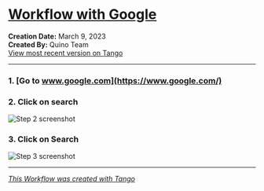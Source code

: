# [Workflow with Google](https://app.tango.us/app/workflow/7d7186c4-0b96-429f-9c63-eea175efef5c?utm_source=markdown&utm_medium=markdown&utm_campaign=workflow%20export%20links)

__Creation Date:__ March 9, 2023  
__Created By:__ Quino Team  
[View most recent version on Tango](https://app.tango.us/app/workflow/7d7186c4-0b96-429f-9c63-eea175efef5c?utm_source=markdown&utm_medium=markdown&utm_campaign=workflow%20export%20links)
***

### 1. [Go to www.google.com](https://www.google.com/)


### 2. Click on search
![Step 2 screenshot](https://images.tango.us/workflows/7d7186c4-0b96-429f-9c63-eea175efef5c/steps/71412de4-5e17-42df-8628-a22823db7059/6367f3bd-f8ce-442c-9db1-5ffd99384459.png?crop=focalpoint&fit=crop&fp-x=0.5030&fp-y=0.3814&fp-z=2.0682&w=1200&blend-align=bottom&blend-mode=normal&blend-x=800&blend64=aHR0cHM6Ly9pbWFnZXMudGFuZ28udXMvc3RhdGljL21hZGUtd2l0aC10YW5nby13YXRlcm1hcmsucG5n)


### 3. Click on Search
![Step 3 screenshot](https://images.tango.us/workflows/7d7186c4-0b96-429f-9c63-eea175efef5c/steps/c724f3de-667c-4566-9996-56c043dc4b36/8e0fbe3d-d6cb-410a-9007-eee460cfadb6.png?crop=focalpoint&fit=crop&fp-x=0.4862&fp-y=0.3674&fp-z=1.7298&w=1200&blend-align=bottom&blend-mode=normal&blend-x=800&blend64=aHR0cHM6Ly9pbWFnZXMudGFuZ28udXMvc3RhdGljL21hZGUtd2l0aC10YW5nby13YXRlcm1hcmsucG5n)


***
_[This Workflow was created with Tango](https://app.tango.us/app/workflow/7d7186c4-0b96-429f-9c63-eea175efef5c?utm_source=markdown&utm_medium=markdown&utm_campaign=workflow%20export%20links)_